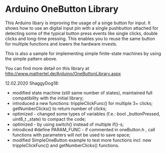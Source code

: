 Arduino OneButton Library
===

This Arduino libary is improving the usage of a singe button for input.
It shows how to use an digital input pin with a single pushbutton attached
for detecting some of the typical button press events like single clicks, double clicks and long-time pressing.
This enables you to reuse the same button for multiple functions and lowers the hardware invests.

This is also a sample for implementing simple finite-state machines by using the simple pattern above. 

You can find more detail on this library at
http://www.mathertel.de/Arduino/OneButtonLibrary.aspx

12.02.2020 ShaggyDog18: 
- modified state machine (still same number of states), maintained full compatibility with the initial library; 
- introduced a new functions: trippleClickFunc() for multiple 3+ clicks; getNumberClicks() to return number of clicks; 
- optimized - changed some types of variables (f.e.: bool _buttonPressed, uint8_t _state) to compact the code; 
- optimized - by using switch() instead of multiple if()-s; 
- introdiced #define PARAM_FUNC - if commented in oneButton.h , call functions with parameters will not be used to save space; 
- modified SimpleOneButton example to test more functions incl. new trippleClickFunc() and getNumberClicks() functions.
